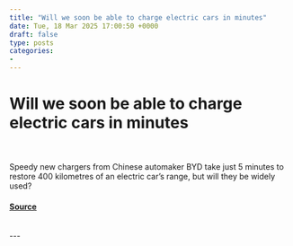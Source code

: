 ```yaml
---
title: "Will we soon be able to charge electric cars in minutes"
date: Tue, 18 Mar 2025 17:00:50 +0000
draft: false
type: posts
categories: 
- 
---
```

# Will we soon be able to charge electric cars in minutes

<br/>

<br/>
Speedy new chargers from Chinese automaker BYD take just 5 minutes to restore 400 kilometres of an electric car’s range, but will they be widely used?

#### [Source](https://www.newscientist.com/article/2472602-will-we-soon-be-able-to-charge-electric-cars-in-minutes/?utm_campaign=RSS%7CNSNS&utm_source=NSNS&utm_medium=RSS&utm_content=technology)

<br/>
---
